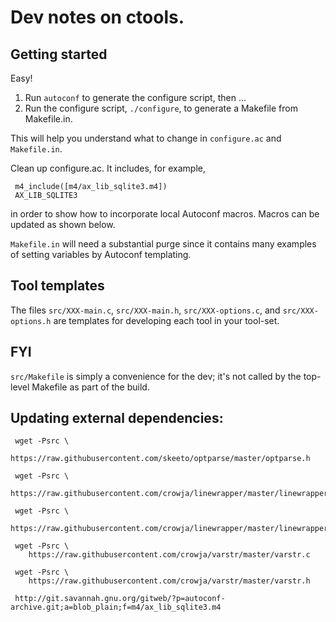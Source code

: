 # Dev notes on ctools.

## Getting started

Easy!

1.  Run `autoconf` to generate the configure script, then ...
2.  Run the configure script, `./configure`, to generate a Makefile from
    Makefile.in.

This will help you understand what to change in `configure.ac` and `Makefile.in`.

Clean up configure.ac. It includes, for example,

     m4_include([m4/ax_lib_sqlite3.m4])
     AX_LIB_SQLITE3

in order to show how to incorporate local Autoconf macros. Macros can be
updated as shown below.

`Makefile.in` will need a substantial purge since it contains many examples of
setting variables by Autoconf templating.

## Tool templates

The files `src/XXX-main.c`, `src/XXX-main.h`, `src/XXX-options.c`, and
`src/XXX-options.h` are templates for developing each tool in your
tool-set.

## FYI

`src/Makefile` is simply a convenience for the dev; it's not called by the
top-level Makefile as part of the build.

## Updating external dependencies:

     wget -Psrc \
        https://raw.githubusercontent.com/skeeto/optparse/master/optparse.h

     wget -Psrc \
        https://raw.githubusercontent.com/crowja/linewrapper/master/linewrapper.c

     wget -Psrc \
        https://raw.githubusercontent.com/crowja/linewrapper/master/linewrapper.h

     wget -Psrc \
        https://raw.githubusercontent.com/crowja/varstr/master/varstr.c

     wget -Psrc \
        https://raw.githubusercontent.com/crowja/varstr/master/varstr.h

     http://git.savannah.gnu.org/gitweb/?p=autoconf-archive.git;a=blob_plain;f=m4/ax_lib_sqlite3.m4

